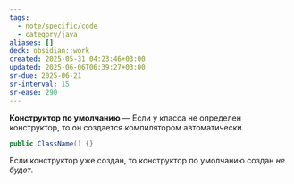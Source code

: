 ```yaml
---
tags:
  - note/specific/code
  - category/java
aliases: []
deck: obsidian::work
created: 2025-05-31 04:23:46+03:00
updated: 2025-06-06T06:39:27+03:00
sr-due: 2025-06-21
sr-interval: 15
sr-ease: 290
---
```


**Конструктор по умолчанию**
—
Если у класса не определен конструктор, то он создается компилятором автоматически.
```java
public ClassName() {}
```
Если конструктор уже создан, то конструктор по умолчанию создан *не будет*.
